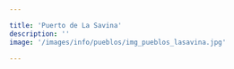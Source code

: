 ```yaml
---

title: 'Puerto de La Savina'
description: ''
image: '/images/info/pueblos/img_pueblos_lasavina.jpg'

---
```

